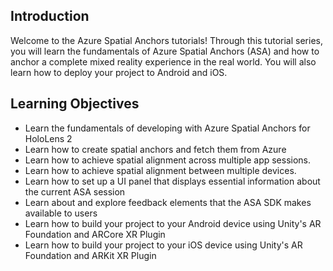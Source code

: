 ## Introduction

Welcome to the Azure Spatial Anchors tutorials! Through this tutorial series, you will learn the fundamentals of Azure Spatial Anchors (ASA) and how to anchor a complete mixed reality experience in the real world. You will also learn how to deploy your project to Android and iOS.

## Learning Objectives 

* Learn the fundamentals of developing with Azure Spatial Anchors for HoloLens 2
* Learn how to create spatial anchors and fetch them from Azure
* Learn how to achieve spatial alignment across multiple app sessions.
* Learn how to achieve spatial alignment between multiple devices.
* Learn how to set up a UI panel that displays essential information about the current ASA session
* Learn about and explore feedback elements that the ASA SDK makes available to users
* Learn how to build your project to your Android device using Unity's AR Foundation and ARCore XR Plugin
* Learn how to build your project to your iOS device using Unity's AR Foundation and ARKit XR Plugin